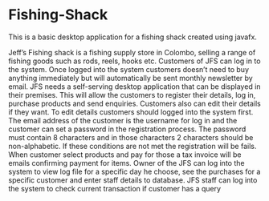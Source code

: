 # Fishing-Shack
This is a basic desktop application for a fishing shack created using javafx.

Jeff’s Fishing shack is a fishing supply store in Colombo, selling a range of fishing goods such as rods, reels, hooks etc. 
Customers of JFS can log in to the system. Once logged into the system customers doesn’t need to buy anything immediately but will automatically be sent monthly newsletter by email. 
JFS needs a self-serving desktop application that can be displayed in their premises. This will allow the customers to register their details, log in, purchase products and send enquiries. Customers also can edit their details if they want. To edit details customers should logged into the system first. The email address of the customer is the username for log in and the customer can set a password in the registration process. The password must contain 8 characters and in those characters 2 characters should be non-alphabetic. If these conditions are not met the registration will be fails. 
When customer select products and pay for those a tax invoice will be emails confirming payment for items.
Owner of the JFS can log into the system to view log file for a specific day he choose, see the purchases for a specific customer and enter staff details to database.
JFS staff can log into the system to check current transaction if customer has a query

